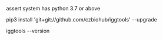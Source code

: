 assert system has python 3.7 or above

pip3 install 'git+git://github.com/czbiohub/iggtools' --upgrade

iggtools --version
